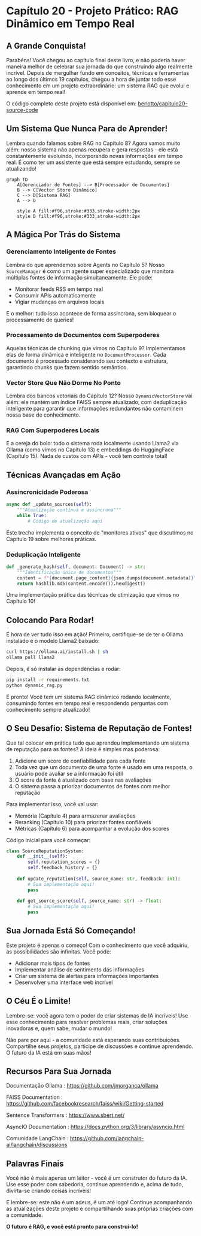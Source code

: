 # Capítulo 20 - Projeto Prático: RAG Dinâmico em Tempo Real

## A Grande Conquista!

Parabéns! Você chegou ao capítulo final deste livro, e não poderia haver maneira melhor de celebrar sua jornada do que construindo algo realmente incrível. Depois de mergulhar fundo em conceitos, técnicas e ferramentas ao longo dos últimos 19 capítulos, chegou a hora de juntar todo esse conhecimento em um projeto extraordinário: um sistema RAG que evolui e aprende em tempo real!

O código completo deste projeto está disponível em: [berlotto/capitulo20-source-code](https://github.com/berlotto/capitulo20-source-code)

## Um Sistema Que Nunca Para de Aprender!

Lembra quando falamos sobre RAG no Capítulo 8? Agora vamos muito além: nosso sistema não apenas recupera e gera respostas - ele está constantemente evoluindo, incorporando novas informações em tempo real. É como ter um assistente que está sempre estudando, sempre se atualizando!

```mermaid
graph TD
    A[Gerenciador de Fontes] --> B[Processador de Documentos]
    B --> C[Vector Store Dinâmico]
    C --> D[Sistema RAG]
    A --> D
    
    style A fill:#f96,stroke:#333,stroke-width:2px
    style D fill:#f96,stroke:#333,stroke-width:2px
```

## A Mágica Por Trás do Sistema

### Gerenciamento Inteligente de Fontes
Lembra do que aprendemos sobre Agents no Capítulo 5? Nosso `SourceManager` é como um agente super especializado que monitora múltiplas fontes de informação simultaneamente. Ele pode:
- Monitorar feeds RSS em tempo real
- Consumir APIs automaticamente
- Vigiar mudanças em arquivos locais

E o melhor: tudo isso acontece de forma assíncrona, sem bloquear o processamento de queries!

### Processamento de Documentos com Superpoderes
Aquelas técnicas de chunking que vimos no Capítulo 9? Implementamos elas de forma dinâmica e inteligente no `DocumentProcessor`. Cada documento é processado considerando seu contexto e estrutura, garantindo chunks que fazem sentido semântico.

### Vector Store Que Não Dorme No Ponto
Lembra dos bancos vetoriais do Capítulo 12? Nosso `DynamicVectorStore` vai além: ele mantém um índice FAISS sempre atualizado, com deduplicação inteligente para garantir que informações redundantes não contaminem nossa base de conhecimento.

### RAG Com Superpoderes Locais
E a cereja do bolo: todo o sistema roda localmente usando Llama2 via Ollama (como vimos no Capítulo 13) e embeddings do HuggingFace (Capítulo 15). Nada de custos com APIs - você tem controle total!

## Técnicas Avançadas em Ação

### Assincronicidade Poderosa
```python
async def _update_sources(self):
    """Atualização contínua e assíncrona"""
    while True:
        # Código de atualização aqui
```
Este trecho implementa o conceito de "monitores ativos" que discutimos no Capítulo 19 sobre melhores práticas.

### Deduplicação Inteligente
```python
def _generate_hash(self, document: Document) -> str:
    """Identificação única de documentos"""
    content = f"{document.page_content}{json.dumps(document.metadata)}"
    return hashlib.md5(content.encode()).hexdigest()
```
Uma implementação prática das técnicas de otimização que vimos no Capítulo 10!

## Colocando Para Rodar!

É hora de ver tudo isso em ação! Primeiro, certifique-se de ter o Ollama instalado e o modelo Llama2 baixado:

```bash
curl https://ollama.ai/install.sh | sh
ollama pull llama2
```

Depois, é só instalar as dependências e rodar:

```bash
pip install -r requirements.txt
python dynamic_rag.py
```

E pronto! Você tem um sistema RAG dinâmico rodando localmente, consumindo fontes em tempo real e respondendo perguntas com conhecimento sempre atualizado!

## O Seu Desafio: Sistema de Reputação de Fontes!

Que tal colocar em prática tudo que aprendeu implementando um sistema de reputação para as fontes? A ideia é simples mas poderosa:

1. Adicione um score de confiabilidade para cada fonte
2. Toda vez que um documento de uma fonte é usado em uma resposta, o usuário pode avaliar se a informação foi útil
3. O score da fonte é atualizado com base nas avaliações
4. O sistema passa a priorizar documentos de fontes com melhor reputação

Para implementar isso, você vai usar:
- Memória (Capítulo 4) para armazenar avaliações
- Reranking (Capítulo 10) para priorizar fontes confiáveis
- Métricas (Capítulo 6) para acompanhar a evolução dos scores

Código inicial para você começar:

```python
class SourceReputationSystem:
    def __init__(self):
        self.reputation_scores = {}
        self.feedback_history = {}
    
    def update_reputation(self, source_name: str, feedback: int):
        # Sua implementação aqui!
        pass
    
    def get_source_score(self, source_name: str) -> float:
        # Sua implementação aqui!
        pass
```

## Sua Jornada Está Só Começando!

Este projeto é apenas o começo! Com o conhecimento que você adquiriu, as possibilidades são infinitas. Você pode:
- Adicionar mais tipos de fontes
- Implementar análise de sentimento das informações
- Criar um sistema de alertas para informações importantes
- Desenvolver uma interface web incrível

## O Céu É o Limite!

Lembre-se: você agora tem o poder de criar sistemas de IA incríveis! Use esse conhecimento para resolver problemas reais, criar soluções inovadoras e, quem sabe, mudar o mundo!

Não pare por aqui - a comunidade está esperando suas contribuições. Compartilhe seus projetos, participe de discussões e continue aprendendo. O futuro da IA está em suas mãos!

## Recursos Para Sua Jornada

Documentação Ollama
: https://github.com/jmorganca/ollama

FAISS Documentation
: https://github.com/facebookresearch/faiss/wiki/Getting-started

Sentence Transformers
: https://www.sbert.net/

AsyncIO Documentation
: https://docs.python.org/3/library/asyncio.html

Comunidade LangChain
: https://github.com/langchain-ai/langchain/discussions

## Palavras Finais

Você não é mais apenas um leitor - você é um construtor do futuro da IA. Use esse poder com sabedoria, continue aprendendo e, acima de tudo, divirta-se criando coisas incríveis!

E lembre-se: este não é um adeus, é um até logo! Continue acompanhando as atualizações deste projeto e compartilhando suas próprias criações com a comunidade.

**O futuro é RAG, e você está pronto para construí-lo!**